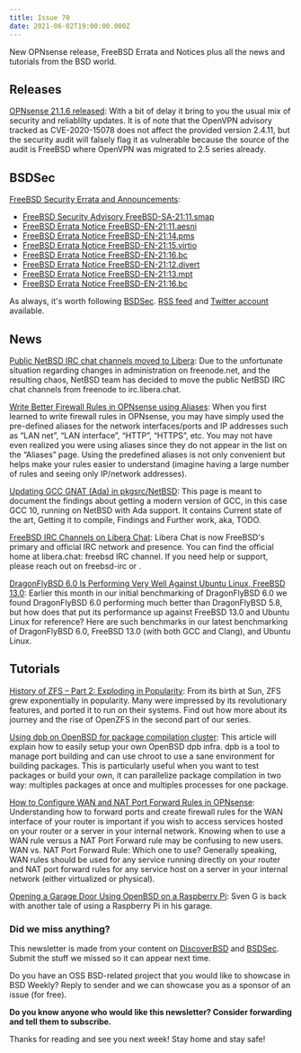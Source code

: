 ```yaml
---
title: Issue 70
date: 2021-06-02T19:00:00.000Z
---
```


New OPNsense release, FreeBSD Errata and Notices plus all the news and tutorials from the BSD world.

<!-- more -->


## Releases

[OPNsense 21.1.6 released](https://opnsense.org/opnsense-21-1-6-released/?utm_source=bsdweekly): With a bit of delay it bring to you the usual mix of security and reliablilty updates. It is of note that the OpenVPN advisory tracked as CVE-2020-15078 does not affect the provided version 2.4.11, but the security audit will falsely flag it as vulnerable because the source of the audit is FreeBSD where OpenVPN was migrated to 2.5 series already.

## BSDSec

[FreeBSD Security Errata and Announcements](https://bsdsec.net/tags/freebsd?utm_source=bsdweekly):

- [FreeBSD Security Advisory FreeBSD-SA-21:11.smap](https://bsdsec.net/articles/freebsd-announce-freebsd-security-advisory-freebsd-sa-2111smap)
- [FreeBSD Errata Notice FreeBSD-EN-21:11.aesni](https://bsdsec.net/articles/freebsd-announce-freebsd-errata-notice-freebsd-en-2111aesni)
- [FreeBSD Errata Notice FreeBSD-EN-21:14.pms](https://bsdsec.net/articles/freebsd-announce-freebsd-errata-notice-freebsd-en-2114pms)
- [FreeBSD Errata Notice FreeBSD-EN-21:15.virtio](https://bsdsec.net/articles/freebsd-announce-freebsd-errata-notice-freebsd-en-2115virtio)
- [FreeBSD Errata Notice FreeBSD-EN-21:16.bc](https://bsdsec.net/articles/freebsd-announce-freebsd-errata-notice-freebsd-en-2116bc)
- [FreeBSD Errata Notice FreeBSD-EN-21:12.divert](https://bsdsec.net/articles/freebsd-announce-freebsd-errata-notice-freebsd-en-2112divert)
- [FreeBSD Errata Notice FreeBSD-EN-21:13.mpt](https://bsdsec.net/articles/freebsd-announce-freebsd-errata-notice-freebsd-en-2113mpt)
- [FreeBSD Errata Notice FreeBSD-EN-21:16.bc](https://bsdsec.net/articles/freebsd-announce-freebsd-errata-notice-freebsd-en-2116bc)

As always, it's worth following [BSDSec](https://bsdsec.net). [RSS feed](https://bsdsec.net/articles.atom) and [Twitter account](https://twitter.com/bsdsec) available.

## News

[Public NetBSD IRC chat channels moved to Libera](https://blog.netbsd.org/tnf/entry/public_netbsd_irc_channels_moved?utm_source=bsdweekly): Due to the unfortunate situation regarding changes in administration on freenode.net, and the resulting chaos, NetBSD team has decided to move the public NetBSD IRC chat channels from freenode to irc.libera.chat.

[Write Better Firewall Rules in OPNsense using Aliases](https://homenetworkguy.com/how-to/write-better-firewall-rules-opnsense-using-aliases/?utm_source=bsdweekly): When you first learned to write firewall rules in OPNsense, you may have simply used the pre-defined aliases for the network interfaces/ports and IP addresses such as “LAN net”, “LAN interface”, “HTTP”, “HTTPS”, etc. You may not have even realized you were using aliases since they do not appear in the list on the “Aliases” page. Using the predefined aliases is not only convenient but helps make your rules easier to understand (imagine having a large number of rules and seeing only IP/network addresses).

[Updating GCC GNAT (Ada) in pkgsrc/NetBSD](https://www.irvise.xyz/Projects%20&%20Engineering/updating-gcc-ada-pkgsrc.html?utm_source=bsdweekly): This page is meant to document the findings about getting a modern version of GCC, in this case GCC 10, running on NetBSD with Ada support. It contains Current state of the art, Getting it to compile, Findings and Further work, aka, TODO.

[FreeBSD IRC Channels on Libera Chat](https://wiki.freebsd.org/IRC/Official-FreeBSD-IRC-channels-now-on-Libera-Chat?utm_source=bsdweekly): Libera Chat is now FreeBSD's primary and official IRC network and presence. You can find the official home at libera.chat: freebsd IRC channel. If you need help or support, please reach out on freebsd-irc or <irc AT FreeBSD DOT org>.

[DragonFlyBSD 6.0 Is Performing Very Well Against Ubuntu Linux, FreeBSD 13.0](https://www.phoronix.com/scan.php?page=article&item=corei9-freebsd13-dfly6&num=1&utm_source=bsdweekly): Earlier this month in our initial benchmarking of DragonFlyBSD 6.0 we found DragonFlyBSD 6.0 performing much better than DragonFlyBSD 5.8, but how does that put its performance up against FreeBSD 13.0 and Ubuntu Linux for reference? Here are such benchmarks in our latest benchmarking of DragonFlyBSD 6.0, FreeBSD 13.0 (with both GCC and Clang), and Ubuntu Linux.
## Tutorials

[History of ZFS – Part 2: Exploding in Popularity](https://klarasystems.com/articles/history-of-zfs-part-2-exploding-in-popularity?utm_source=bsdweekly): From its birth at Sun, ZFS grew exponentially in popularity. Many were impressed by its revolutionary features, and ported it to run on their systems. Find out how more about its journey and the rise of OpenZFS in the second part of our series.

[Using dpb on OpenBSD for package compilation cluster](https://dataswamp.org/~solene/2021-05-30-openbsd-dpb.html?utm_source=bsdweekly): This article will explain how to easily setup your own OpenBSD dpb infra. dpb is a tool to manage port building and can use chroot to use a sane environment for building packages. This is particularly useful when you want to test packages or build your own, it can parallelize package compilation in two way: multiples packages at once and multiples processes for one package.

[How to Configure WAN and NAT Port Forward Rules in OPNsense](https://homenetworkguy.com/how-to/configure-wan-and-nat-port-forward-rules-in-opnsense/?utm_source=bsdweekly): Understanding how to forward ports and create firewall rules for the WAN interface of your router is important if you wish to access services hosted on your router or a server in your internal network. Knowing when to use a WAN rule versus a NAT Port Forward rule may be confusing to new users. WAN vs. NAT Port Forward Rule: Which one to use? Generally speaking, WAN rules should be used for any service running directly on your router and NAT port forward rules for any service host on a server in your internal network (either virtualized or physical).

[Opening a Garage Door Using OpenBSD on a Raspberry Pi](https://undeadly.org/cgi?action=article;sid=20210527120047&utm_source=bsdweekly): Sven G is back with another tale of using a Raspberry Pi in his garage.

### Did we miss anything?

This newsletter is made from your content on [DiscoverBSD](https://discoverbsd.com) and [BSDSec](https://bsdsec.net). Submit the stuff we missed so it can appear next time.

Do you have an OSS BSD-related project that you would like to showcase in BSD Weekly? Reply to sender and we can showcase you as a sponsor of an issue (for free).

**Do you know anyone who would like this newsletter? Consider forwarding and tell them to subscribe.**

Thanks for reading and see you next week! Stay home and stay safe!
